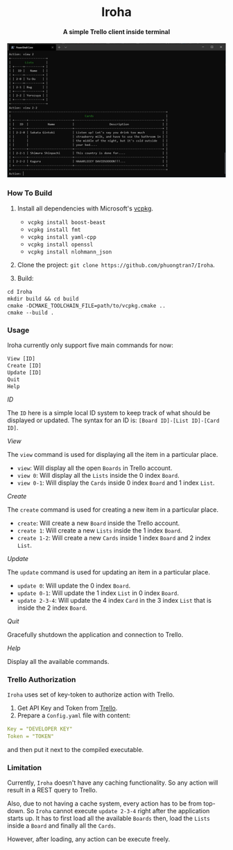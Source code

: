 <h1 align="center">
  Iroha
  <br>
</h1>

<h4 align="center">A simple Trello client inside terminal</h4>

![screenshot](/Iroha_Sample.JPG)

### How To Build

1. Install all dependencies with Microsoft's [vcpkg](https://github.com/Microsoft/vcpkg).
    * `vcpkg install boost-beast`
    * `vcpkg install fmt`
    * `vcpkg install yaml-cpp`
    * `vcpkg install openssl`
    * `vcpkg install nlohmann_json`

2. Clone the project: `git clone https://github.com/phuongtran7/Iroha`.
3. Build:

```
cd Iroha
mkdir build && cd build
cmake -DCMAKE_TOOLCHAIN_FILE=path/to/vcpkg.cmake ..
cmake --build .
```

### Usage

Iroha currently only support five main commands for now:

    View [ID]
    Create [ID]
    Update [ID]
    Quit
    Help

*ID*

The `ID` here is a simple local ID system to keep track of what should be displayed or updated. The syntax for an ID is: `[Board ID]-[List ID]-[Card ID]`.

*View*

The `view` command is used for displaying all the item in a particular place.

* `view`: Will display all the open `Boards` in Trello account.
* `view 0`: Will display all the `Lists` inside the 0 index `Board`.
* `view 0-1`: Will display the `Cards` inside 0 index `Board` and 1 index `List`.

*Create*

The `create` command is used for creating a new item in a particular place.

* `create`: Will create a new `Board` inside the Trello account.
* `create 1`: Will create a new `Lists` inside the 1 index `Board`.
* `create 1-2`: Will create a new `Cards` inside 1 index `Board` and 2 index `List`.

*Update*

The `update` command is used for updating an item in a particular place.

* `update 0`: Will update the 0 index `Board`.
* `update 0-1`: Will update the 1 index `List` in 0 index `Board`.
* `update 2-3-4`: Will update the 4 index `Card` in the 3 index `List` that is inside the 2 index `Board`.

*Quit*

Gracefully shutdown the application and connection to Trello.

*Help*

Display all the available commands.

### Trello Authorization

`Iroha` uses set of key-token to authorize action with Trello.

1. Get API Key and Token from [Trello](https://developer.atlassian.com/cloud/trello/guides/rest-api/api-introduction/).
2. Prepare a `Config.yaml` file with content:

```yaml
Key = "DEVELOPER KEY"
Token = "TOKEN"
```
and then put it next to the compiled executable.

### Limitation

Currently, `Iroha` doesn't have any caching functionality. So any action will result in a REST query to Trello.

Also, due to not having a cache system, every action has to be from top-down. So `Iroha` cannot execute `update 2-3-4` right after the application starts up. It has to first load all the available `Boards` then, load the `Lists` inside a `Board` and finally all the `Cards`.

However, after loading, any action can be execute freely.